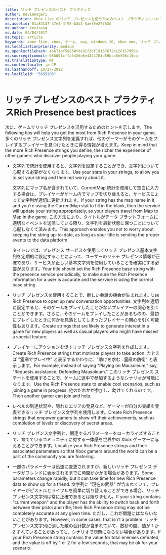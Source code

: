 ```yaml
---
title: リッチ プレゼンスのベスト プラクティス
author: KevinAsgari
description: Xbox Live のリッチ プレゼンスを使うためのベスト プラクティスについて説明します。
ms.assetid: 51a84137-37e4-4f98-b3d3-5ae70e27753d
ms.author: kevinasg
ms.date: 04/04/2017
ms.topic: article
keywords: xbox live, xbox, ゲーム, uwp, windows 10, xbox one, リッチ プレゼンス, ベスト プラクティス
ms.localizationpriority: medium
ms.openlocfilehash: 4b671ef58850fde91f2bf19167672cc20157959a
ms.sourcegitcommit: 086001cffaf436e6e4324761d59bcc5e598c15ea
ms.translationtype: MT
ms.contentlocale: ja-JP
ms.lasthandoff: 10/27/2018
ms.locfileid: "5685206"
---
```

# <a name="rich-presence-best-practices"></a><span data-ttu-id="725fb-104">リッチ プレゼンスのベスト プラクティス</span><span class="sxs-lookup"><span data-stu-id="725fb-104">Rich Presence best practices</span></span>

<span data-ttu-id="725fb-105">次に、ゲームでリッチ プレゼンスを活用するためのヒントを示します。</span><span class="sxs-lookup"><span data-stu-id="725fb-105">The following tips will help you get the most from Rich Presence in your game.</span></span> <span data-ttu-id="725fb-106">多くのリッチ プレゼンス文字列を定義すれば、他のゲーマーがそのゲームをプレイするプレイヤーを見つけたときに得る情報が増えます。</span><span class="sxs-lookup"><span data-stu-id="725fb-106">Keep in mind that the more Rich Presence strings you define, the richer the experience of other gamers who discover people playing your game.</span></span>

-   <span data-ttu-id="725fb-107">文字列で統計を使用すると、文字列を設定することができ、文字列について心配する必要がなくなります。</span><span class="sxs-lookup"><span data-stu-id="725fb-107">Use your stats in your strings, to allow you to set your string and then not worry about it.</span></span>

    <span data-ttu-id="725fb-108">文字列にマップ名が含まれていて、CurrentMap 統計を使用して空白に入力する場合は、プレイヤーがゲーム内でマップを切り替えると、サービスによって文字列が適切に更新されます。</span><span class="sxs-lookup"><span data-stu-id="725fb-108">If your string has the map name in it, and you're using the CurrentMap stat to fill in the blank, then the service will update your string appropriately, as your players travel from Map to Map in the game.</span></span> <span data-ttu-id="725fb-109">この方法により、タイトルがデータ プラットフォームに適切なイベントを送信している限り、文字列を最新状態に保つことについて心配しなくて済みます。</span><span class="sxs-lookup"><span data-stu-id="725fb-109">This approach enables you not to worry about keeping the string up-to-date, as long as your title is sending the proper events to the data platform.</span></span>

    <span data-ttu-id="725fb-110">タイトルでは、プレゼンス サービスを使用してリッチ プレゼンス基本文字列を定期的に設定することによって、ユーザーのリッチ プレゼンス情報が正確であり、サービスが正しい基本文字列を使用していることを確実にする必要があります。</span><span class="sxs-lookup"><span data-stu-id="725fb-110">Your title should set the Rich Presence base string with the presence service periodically, to make sure the Rich Presence information for a user is accurate and the service is using the correct base string.</span></span>

-   <span data-ttu-id="725fb-111">リッチ プレゼンスを使用することで、新しい会話の機会が生まれます。</span><span class="sxs-lookup"><span data-stu-id="725fb-111">Use Rich Presence to open up new conversation opportunities.</span></span> <span data-ttu-id="725fb-112">文字列を適切に設定すると、そのゲームをプレイしたことがないプレイヤーの関心を引くことができます。さらに、そのゲームをプレイしたことがあるものの、最初にプレイしたときに何かを見落としてしまったプレイヤーの関心を引く可能性もあります。</span><span class="sxs-lookup"><span data-stu-id="725fb-112">Create strings that are likely to generate interest in a game for new players as well as casual players who might have missed a special feature.</span></span>

-   <span data-ttu-id="725fb-113">プレイヤーにアクションを促すリッチ プレゼンス文字列を作成します。</span><span class="sxs-lookup"><span data-stu-id="725fb-113">Create Rich Presence strings that motivate players to take action.</span></span> <span data-ttu-id="725fb-114">たとえば "霊廟でプレイ中" と表示するかわりに、"助けを求む : 霊廟の防衛" と表示します。</span><span class="sxs-lookup"><span data-stu-id="725fb-114">For example, instead of saying "Playing on Mausoleum," say, "Requests assistance; Defending Mausoleum."</span></span> <span data-ttu-id="725fb-115">このリッチ プレゼンス ステートを使用することで、ゲームに途中で参加するようなシナリオが可能になります。</span><span class="sxs-lookup"><span data-stu-id="725fb-115">Use the Rich Presence state to enable cool scenarios, such as joining a game in progress.</span></span> <span data-ttu-id="725fb-116">他のだれかが参加し、助けてくれるのです。</span><span class="sxs-lookup"><span data-stu-id="725fb-116">Then another gamer can join and help.</span></span>

-   <span data-ttu-id="725fb-117">レベルの到達状況や、隠れたエリアの発見など、ゲーマーが自分の実績を発表できるリッチ プレゼンス文字列を使用します。</span><span class="sxs-lookup"><span data-stu-id="725fb-117">Create Rich Presence strings that empower gamers to show off their achievements, such as completion of levels or discovery of secret areas.</span></span>

-   <span data-ttu-id="725fb-118">リッチ プレゼンス文字列と、関連するパラメーターをローカライズすることで、育てているコミュニティに対する一体感を世界中の Xbox ゲーマーに与えることができます。</span><span class="sxs-lookup"><span data-stu-id="725fb-118">Localize your Rich Presence strings and their associated parameters so that Xbox gamers around the world can be a part of the community you are fostering.</span></span>

-   <span data-ttu-id="725fb-119">一部のパラメーターは迅速に変更されますが、新しいリッチ プレゼンス データがフレンドに表示されるまでに時間がかかる場合があります。</span><span class="sxs-lookup"><span data-stu-id="725fb-119">Some parameters change rapidly, but it can take time for new Rich Presence data to show up for a friend.</span></span> <span data-ttu-id="725fb-120">文字列に "現在の武器" が含まれていて、プレイヤーがピストルとライフルを簡単に切り替えることができる場合、リッチ プレゼンス文字列は常に正確であるとは限りません。</span><span class="sxs-lookup"><span data-stu-id="725fb-120">If your string contains "current weapon" and the player has the ability to switch back and forth between their pistol and rifle, their Rich Presence string may not be completely accurate at any given time.</span></span> <span data-ttu-id="725fb-121">ただし、これが問題にはならいないことがあります。</span><span class="sxs-lookup"><span data-stu-id="725fb-121">However, in some cases, that isn't a problem.</span></span> <span data-ttu-id="725fb-122">リッチ プレゼンス文字列に倒した敵の合計数が含まれていて、数秒の間、値が 1 か 2 ずれていることがあっても、シナリオで問題にならない場合があります。</span><span class="sxs-lookup"><span data-stu-id="725fb-122">If your Rich Presence string contains the value for total enemies defeated, and the value is off by 1 or 2 for a few seconds, that may be ok for your scenario.</span></span>
